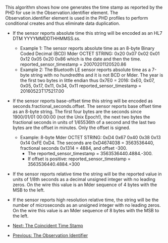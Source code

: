This algorithm shows how one generates the time stamp as reported by the PHD for use in the Observation.identifier element. The Observation.identifier element is used in the PHD profiles to perform conditional creates and thus eliminate data duplication.

 - If the sensor reports absolute time this string will be encoded as an HL7 DTM YYYYMMDDTHHMMSS.ss.
   - Example 1: The sensor reports absolute time as an 8-byte Binary Coded Decimal (BCD) Mder OCTET STRING:
0x20 0x07 0x02 0x01 0x12 0x05 0x20 0x86 which is the date and then the time.
reported_sensor_timestamp = 20070201120520.86
   - Example 2: The Bluetooth LE sensor reports absolute time as a 7-byte string with no hundredths and it is not BCD or Mder. The year is the first two bytes in little endian thus 0x7E0 = 2016:
0xE0, 0x07, 0x05, 0x17, 0x11, 0x34, 0x11
reported_sensor_timestamp = 20160523T175217.00
 - If the sensor reports base-offset time this string will be encoded as seconds.fractional_seconds.offset. The sensor reports base offset time as an 8-byte string. The first four bytes are the seconds since 1900/01/01 00:00:00 (not the Unix Epoch!), the next two bytes the fractional seconds in units of 1/65536th of a second and the last two bytes are the offset in minutes. Only the offset is signed.
   - Example:
8-byte Mder OCTET STRING: 0xD4 0x67 0x40 0x38 0x13 0x14 0xFE 0xD4.
The seconds are 0xD4674038 = 3563536440,
fractional seconds 0x1314 = 4884, and
offset -300. 
     - The reported_sensor_timestamp = 3563536440.4884.-300.
     - If offset is positive: reported_sensor_timestamp = 3563536440.4884.+300
 - If the sensor reports relative time the string will be the reported value in units of 1/8th seconds as a decimal unsigned integer with no leading zeros. On the wire this value is an Mder sequence of 4 bytes with the MSB to the left.
 - If the sensor reports high resolution relative time, the string will be the number of microseconds as an unsigned integer with no leading zeros. On the wire this value is an Mder sequence of 8 bytes with the MSB to the left.
 
 - [Next: The Coincident Time Stamp](CoincidentTimeStamp.html)
 - [Previous: The Observation Identifier](ObservationIdentifier.html)
